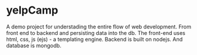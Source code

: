 # yelpCamp
A demo project for understading the entire flow of web development. From front end to backend and persisting data into the db. 
The front-end uses html, css, js (ejs) - a templating engine. Backend is built on nodejs. And database is mongodb.
